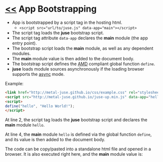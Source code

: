 # [<<](..) App Bootstrapping

* App is bootstrapped by a script tag in the hosting html.
    * `<script src="url/to/juse.js" data-app="main"></script>`
* The script tag loads the **juse** bootstrap script.
* The script tag attribute `data-app` declares the **main** module (the app entry point).
* The bootstrap script loads the **main** module, as well as any dependent modules.
* The **main** module value is then added to the document body.
* The bootstrap script defines the [AMD][] compliant global function `define`.
* **juse** loads module sources asynchronously if the loading browser supports the [async][] mode.

Example:

```html
<link href="http://metal-juse.github.io/css/example.css" rel="stylesheet"/>
<script src="http://metal-juse.github.io/juse-up.min.js" data-app="hello"></script>
<script>
define("hello", "Hello World!");
</script>
```

At line 2, the script tag loads the **juse** bootstrap script and declares the **main** module `hello`.

At line 4, the **main** module `hello` is defined via the global function `define`, and its value is then added to the document body.

The code can be copy/pasted into a standalone html file and opened in a browser.
It is also executed right here, and the **main** module value is:

<section>
<link href="http://metal-juse.github.io/css/example.css" rel="stylesheet"/>
<script src="http://metal-juse.github.io/juse-up.min.js" data-app="hello"></script>
<script>
define("hello", "Hello World!");
</script>
</section>

[AMD]:		https://github.com/amdjs/amdjs-api/wiki/AMD (Asynchronous Module Definition)
[async]:	https://www.w3schools.com/tags/att_script_async.asp
